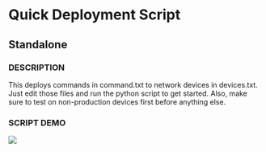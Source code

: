 # Quick Deployment Script
## Standalone

### DESCRIPTION
This deploys commands in command.txt to network devices in devices.txt.
Just edit those files and run the python script to get started.
Also, make sure to test on non-production devices first before anything else.

### SCRIPT DEMO
![](https://i.imgur.com/gVQ6N5T.gif)
